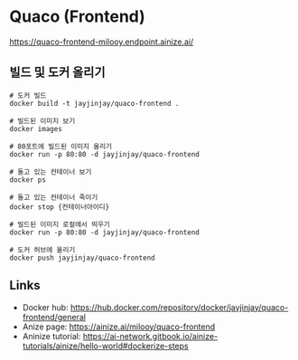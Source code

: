 # Quaco (Frontend)

https://quaco-frontend-milooy.endpoint.ainize.ai/

## 빌드 및 도커 올리기
```
# 도커 빌드
docker build -t jayjinjay/quaco-frontend .

# 빌드된 이미지 보기
docker images

# 80포트에 빌드된 이미지 올리기
docker run -p 80:80 -d jayjinjay/quaco-frontend

# 돌고 있는 컨테이너 보기
docker ps

# 돌고 있는 컨테이너 죽이기
docker stop {컨테이너아이디}

# 빌드된 이미지 로컬에서 띄우기
docker run -p 80:80 -d jayjinjay/quaco-frontend

# 도커 허브에 올리기
docker push jayjinjay/quaco-frontend
```

## Links
- Docker hub: https://hub.docker.com/repository/docker/jayjinjay/quaco-frontend/general
- Anize page: https://ainize.ai/milooy/quaco-frontend
- Aninize tutorial: https://ai-network.gitbook.io/ainize-tutorials/ainize/hello-world#dockerize-steps
